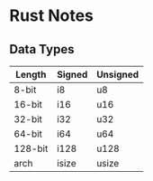 # Rust Notes

## Data Types
| Length | Signed | Unsigned |
| ------ | ------ | -------- |
| 8-bit  |   i8   |    u8    |
| 16-bit |   i16  |    u16   |
| 32-bit |   i32  |    u32   |
| 64-bit |   i64  |    u64   |
| 128-bit |  i128 |    u128  |
| arch   |   isize |   usize |

